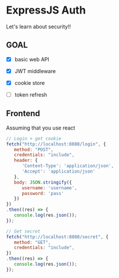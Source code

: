 # ExpressJS Auth

Let's learn about security!!


## GOAL
- [x] basic web API
- [x] JWT middleware
- [x] cookie store
- [ ] token refresh


## Frontend

Assuming that you use react

```js
// Login + get cookie
fetch("http://localhost:8080/login", {
   method: "POST",
   credentials: "include",
   header: {
      'Content-Type': 'application/json',
      'Accept': 'application/json'
   },
   body: JSON.stringify({
      username: 'username',
      password: 'pass'
   })
})
.then((res) => {
   console.log(res.json());
});

// Get secret
fetch("http://localhost:8080/secret", {
   method: "GET",
   credentials: "include",
})
.then((res) => {
   console.log(res.json());
});
```
